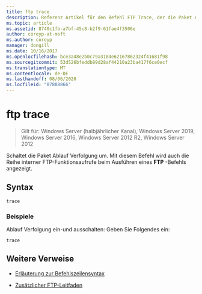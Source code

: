 ```yaml
---
title: ftp trace
description: Referenz Artikel für den Befehl FTP Trace, der die Paket Ablauf Verfolgung schaltet.
ms.topic: article
ms.assetid: 8740c1fb-a7bf-45c8-b2f9-61fae4f3506e
author: coreyp-at-msft
ms.author: coreyp
manager: dongill
ms.date: 10/16/2017
ms.openlocfilehash: bce3a48e2b0c79a3184e62167862324f41681f98
ms.sourcegitcommit: 53d526bfeddb89d28af44210a23ba417f6ce0ecf
ms.translationtype: MT
ms.contentlocale: de-DE
ms.lasthandoff: 08/06/2020
ms.locfileid: "87888866"
---
```

# <a name="ftp-trace"></a>ftp trace

> Gilt für: Windows Server (halbjährlicher Kanal), Windows Server 2019, Windows Server 2016, Windows Server 2012 R2, Windows Server 2012

Schaltet die Paket Ablauf Verfolgung um. Mit diesem Befehl wird auch die Reihe interner FTP-Funktionsaufrufe beim Ausführen eines **FTP** -Befehls angezeigt.

## <a name="syntax"></a>Syntax

```
trace
```

### <a name="examples"></a>Beispiele

Ablauf Verfolgung ein-und ausschalten: Geben Sie Folgendes ein:

```
trace
```

## <a name="additional-references"></a>Weitere Verweise

- [Erläuterung zur Befehlszeilensyntax](command-line-syntax-key.md)

- [Zusätzlicher FTP-Leitfaden](/previous-versions/orphan-topics/ws.10/cc756013(v=ws.10))
